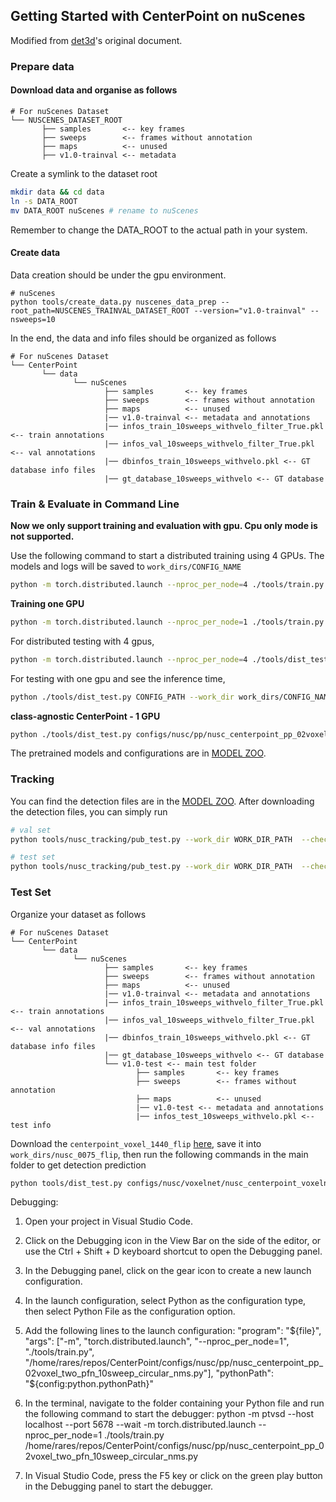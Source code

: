 ## Getting Started with CenterPoint on nuScenes
Modified from [det3d](https://github.com/poodarchu/Det3D/tree/56402d4761a5b73acd23080f537599b0888cce07)'s original document.

### Prepare data

#### Download data and organise as follows

```
# For nuScenes Dataset         
└── NUSCENES_DATASET_ROOT
       ├── samples       <-- key frames
       ├── sweeps        <-- frames without annotation
       ├── maps          <-- unused
       ├── v1.0-trainval <-- metadata
```

Create a symlink to the dataset root 
```bash
mkdir data && cd data
ln -s DATA_ROOT 
mv DATA_ROOT nuScenes # rename to nuScenes
```
Remember to change the DATA_ROOT to the actual path in your system. 


#### Create data

Data creation should be under the gpu environment.

```
# nuScenes
python tools/create_data.py nuscenes_data_prep --root_path=NUSCENES_TRAINVAL_DATASET_ROOT --version="v1.0-trainval" --nsweeps=10
```

In the end, the data and info files should be organized as follows

```
# For nuScenes Dataset 
└── CenterPoint
       └── data    
              └── nuScenes 
                     ├── samples       <-- key frames
                     ├── sweeps        <-- frames without annotation
                     ├── maps          <-- unused
                     |── v1.0-trainval <-- metadata and annotations
                     |── infos_train_10sweeps_withvelo_filter_True.pkl <-- train annotations
                     |── infos_val_10sweeps_withvelo_filter_True.pkl <-- val annotations
                     |── dbinfos_train_10sweeps_withvelo.pkl <-- GT database info files
                     |── gt_database_10sweeps_withvelo <-- GT database 
```

### Train & Evaluate in Command Line

**Now we only support training and evaluation with gpu. Cpu only mode is not supported.**

Use the following command to start a distributed training using 4 GPUs. The models and logs will be saved to ```work_dirs/CONFIG_NAME``` 

```bash
python -m torch.distributed.launch --nproc_per_node=4 ./tools/train.py CONFIG_PATH

```
**Training one GPU**
```bash
python -m torch.distributed.launch --nproc_per_node=1 ./tools/train.py /home/rares/repos/CenterPoint/configs/nusc/pp/nusc_centerpoint_pp_02voxel_two_pfn_10sweep_circular_nms.py
```

For distributed testing with 4 gpus,

```bash
python -m torch.distributed.launch --nproc_per_node=4 ./tools/dist_test.py CONFIG_PATH --work_dir work_dirs/CONFIG_NAME --checkpoint work_dirs/CONFIG_NAME/latest.pth 
```

For testing with one gpu and see the inference time,

```bash
python ./tools/dist_test.py CONFIG_PATH --work_dir work_dirs/CONFIG_NAME --checkpoint work_dirs/CONFIG_NAME/latest.pth --speed_test 
```

**class-agnostic CenterPoint - 1 GPU**
```bash
python ./tools/dist_test.py configs/nusc/pp/nusc_centerpoint_pp_02voxel_two_pfn_10sweep_circular_nms.py --work_dir work_dirs/nusc_centerpoint_pp_02voxel_two_pfn_10sweep_circular_nms/ --checkpoint work_dirs/nusc_centerpoint_pp_02voxel_two_pfn_10sweep_circular_nms/latest.pth --speed_test

```

The pretrained models and configurations are in [MODEL ZOO](../configs/nusc/README.md).

### Tracking

You can find the detection files are in the [MODEL ZOO](../configs/nusc/README.md). After downloading the detection files, you can simply run 

```bash 
# val set 
python tools/nusc_tracking/pub_test.py --work_dir WORK_DIR_PATH  --checkpoint DETECTION_PATH  

# test set 
python tools/nusc_tracking/pub_test.py --work_dir WORK_DIR_PATH  --checkpoint DETECTION_PATH  --version v1.0-test  --root data/nuScenes/v1.0-test    
```

### Test Set 

Organize your dataset as follows 

```
# For nuScenes Dataset 
└── CenterPoint
       └── data    
              └── nuScenes 
                     ├── samples       <-- key frames
                     ├── sweeps        <-- frames without annotation
                     ├── maps          <-- unused
                     |── v1.0-trainval <-- metadata and annotations
                     |── infos_train_10sweeps_withvelo_filter_True.pkl <-- train annotations
                     |── infos_val_10sweeps_withvelo_filter_True.pkl <-- val annotations
                     |── dbinfos_train_10sweeps_withvelo.pkl <-- GT database info files
                     |── gt_database_10sweeps_withvelo <-- GT database 
                     └── v1.0-test <-- main test folder 
                            ├── samples       <-- key frames
                            ├── sweeps        <-- frames without annotation
                            ├── maps          <-- unused
                            |── v1.0-test <-- metadata and annotations
                            |── infos_test_10sweeps_withvelo.pkl <-- test info
```

Download the ```centerpoint_voxel_1440_flip``` [here](https://mitprod-my.sharepoint.com/:f:/g/personal/tianweiy_mit_edu/EhgzjwV2EghOnHFKyRgSadoBr2kUo7yPu52N-I3dG3c5dA?e=EP9G6L), save it into ```work_dirs/nusc_0075_flip```, then run the following commands in the main folder to get detection prediction 

```bash
python tools/dist_test.py configs/nusc/voxelnet/nusc_centerpoint_voxelnet_0075voxel_fix_bn_z_flip.py --work_dir work_dirs/nusc_centerpoint_voxelnet_dcn_0075voxel_flip_testset  --checkpoint work_dirs/nusc_0075_flip/voxelnet_converted.pth  --testset 
```


Debugging:
1. Open your project in Visual Studio Code.
2. Click on the Debugging icon in the View Bar on the side of the editor, or use the Ctrl + Shift + D keyboard shortcut to open the Debugging panel.
3. In the Debugging panel, click on the gear icon to create a new launch configuration.
4. In the launch configuration, select Python as the configuration type, then select Python File as the configuration option.
5. Add the following lines to the launch configuration:
    "program": "${file}",
    "args": ["-m", "torch.distributed.launch", "--nproc_per_node=1", "./tools/train.py", "/home/rares/repos/CenterPoint/configs/nusc/pp/nusc_centerpoint_pp_02voxel_two_pfn_10sweep_circular_nms.py"],
    "pythonPath": "${config:python.pythonPath}"

6. In the terminal, navigate to the folder containing your Python file and run the following command to start the debugger:
    python -m ptvsd --host localhost --port 5678 --wait -m torch.distributed.launch --nproc_per_node=1 ./tools/train.py /home/rares/repos/CenterPoint/configs/nusc/pp/nusc_centerpoint_pp_02voxel_two_pfn_10sweep_circular_nms.py

7. In Visual Studio Code, press the F5 key or click on the green play button in the Debugging panel to start the debugger.
